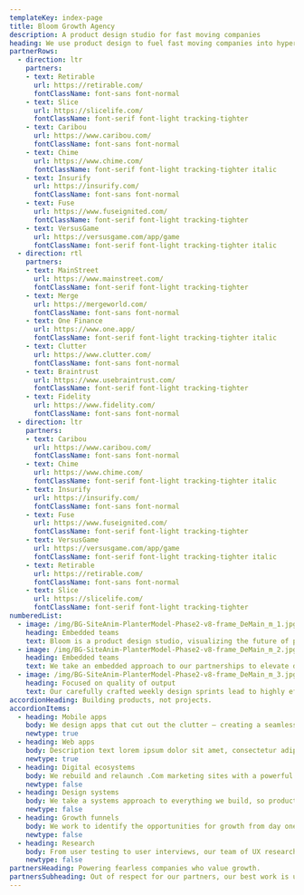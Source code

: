 ```yaml
---
templateKey: index-page
title: Bloom Growth Agency
description: A product design studio for fast moving companies
heading: We use product design to fuel fast moving companies into hypergrowth.
partnerRows:
  - direction: ltr
    partners:
    - text: Retirable
      url: https://retirable.com/
      fontClassName: font-sans font-normal
    - text: Slice
      url: https://slicelife.com/
      fontClassName: font-serif font-light tracking-tighter
    - text: Caribou
      url: https://www.caribou.com/
      fontClassName: font-sans font-normal
    - text: Chime
      url: https://www.chime.com/
      fontClassName: font-serif font-light tracking-tighter italic
    - text: Insurify
      url: https://insurify.com/
      fontClassName: font-sans font-normal
    - text: Fuse
      url: https://www.fuseignited.com/
      fontClassName: font-serif font-light tracking-tighter
    - text: VersusGame
      url: https://versusgame.com/app/game
      fontClassName: font-serif font-light tracking-tighter italic
  - direction: rtl
    partners:
    - text: MainStreet
      url: https://www.mainstreet.com/
      fontClassName: font-serif font-light tracking-tighter
    - text: Merge
      url: https://mergeworld.com/
      fontClassName: font-sans font-normal
    - text: One Finance
      url: https://www.one.app/
      fontClassName: font-serif font-light tracking-tighter italic
    - text: Clutter
      url: https://www.clutter.com/
      fontClassName: font-sans font-normal
    - text: Braintrust
      url: https://www.usebraintrust.com/
      fontClassName: font-serif font-light tracking-tighter
    - text: Fidelity
      url: https://www.fidelity.com/
      fontClassName: font-sans font-normal
  - direction: ltr
    partners:
    - text: Caribou
      url: https://www.caribou.com/
      fontClassName: font-sans font-normal
    - text: Chime
      url: https://www.chime.com/
      fontClassName: font-serif font-light tracking-tighter italic
    - text: Insurify
      url: https://insurify.com/
      fontClassName: font-sans font-normal
    - text: Fuse
      url: https://www.fuseignited.com/
      fontClassName: font-serif font-light tracking-tighter
    - text: VersusGame
      url: https://versusgame.com/app/game
      fontClassName: font-serif font-light tracking-tighter italic
    - text: Retirable
      url: https://retirable.com/
      fontClassName: font-sans font-normal
    - text: Slice
      url: https://slicelife.com/
      fontClassName: font-serif font-light tracking-tighter
numberedList:
  - image: /img/BG-SiteAnim-PlanterModel-Phase2-v8-frame_DeMain_m_1.jpg
    heading: Embedded teams
    text: Bloom is a product design studio, visualizing the future of products and digital ecosystems.
  - image: /img/BG-SiteAnim-PlanterModel-Phase2-v8-frame_DeMain_m_2.jpg
    heading: Embedded teams
    text: We take an embedded approach to our partnerships to elevate design and product maturity.
  - image: /img/BG-SiteAnim-PlanterModel-Phase2-v8-frame_DeMain_m_3.jpg
    heading: Focused on quality of output
    text: Our carefully crafted weekly design sprints lead to highly effective output.
accordionHeading: Building products, not projects.
accordionItems:
  - heading: Mobile apps
    body: We design apps that cut out the clutter – creating a seamless brand experience, ensuring efficiency and learnability within your product.
    newtype: true
  - heading: Web apps
    body: Description text lorem ipsum dolor sit amet, consectetur adipiscing elit. At vulputate phasellus scelerisque adipiscing.
    newtype: true
  - heading: Digital ecosystems
    body: We rebuild and relaunch .Com marketing sites with a powerful brand presence geared towards customer interest, engagement, and conversion.
    newtype: false
  - heading: Design systems
    body: We take a systems approach to everything we build, so products and .coms can shift at scale, quickly and easily for design teams as they need it.
    newtype: false
  - heading: Growth funnels
    body: We work to identify the opportunities for growth from day one – as beginning from your .com and carrying throughout your entire product.
    newtype: false
  - heading: Research
    body: From user testing to user interviews, our team of UX researchers uncover every need in your customer base, then employ those insights to enhance the design.
    newtype: false
partnersHeading: Powering fearless companies who value growth.
partnersSubheading: Out of respect for our partners, our best work is under NDA. If you’d like to dive in, we’d be happy to chat.
---
```

